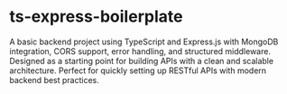 # ts-express-boilerplate
A basic backend project using TypeScript and Express.js with MongoDB integration, CORS support, error handling, and structured middleware. Designed as a starting point for building APIs with a clean and scalable architecture. Perfect for quickly setting up RESTful APIs with modern backend best practices.
